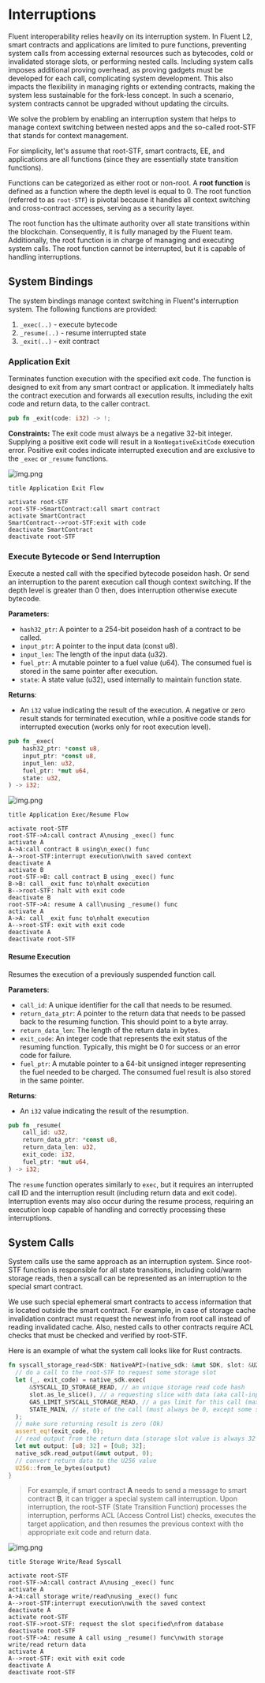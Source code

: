 # Interruptions

Fluent interoperability relies heavily on its interruption system.
In Fluent L2, smart contracts and applications are limited to pure functions,
preventing system calls from accessing external resources such as bytecodes,
cold or invalidated storage slots, or performing nested calls.
Including system calls imposes additional proving overhead, as proving gadgets must be developed for each call,
complicating system development.
This also impacts the flexibility in managing rights or extending contracts,
making the system less sustainable for the fork-less concept.
In such a scenario, system contracts cannot be upgraded without updating the circuits.

We solve the problem
by enabling an interruption system
that helps to manage context switching between nested apps and the so-called root-STF that stands for context management.

For simplicity, let's assume that root-STF, smart contracts, EE, and applications are all functions (since they are essentially state transition functions).

Functions can be categorized as either root or non-root.
A **root function** is defined as a function where the depth level is equal to 0.
The root function (referred to as `root-STF`) is pivotal because it handles all context switching and cross-contract accesses,
serving as a security layer.

The root function has the ultimate authority over all state transitions within the blockchain.
Consequently, it is fully managed by the Fluent team.
Additionally, the root function is in charge of managing and executing system calls.
The root function cannot be interrupted, but it is capable of handling interruptions.

## System Bindings

The system bindings manage context switching in Fluent's interruption system. The following functions are provided:
1. `_exec(..)` - execute bytecode
2. `_resume(..)` - resume interrupted state
3. `_exit(..)` - exit contract

### Application Exit

Terminates function execution with the specified exit code.
The function is designed to exit from any smart contract or application.
It immediately halts the contract execution and forwards all execution results,
including the exit code and return data, to the caller contract.

```rust
pub fn _exit(code: i32) -> !;
```

**Constraints:**
The exit code must always be a negative 32-bit integer.
Supplying a positive exit code will result in a `NonNegativeExitCode` execution error.
Positive exit codes indicate interrupted execution and are exclusive to the `_exec` or `_resume` functions.

![img.png](../../images/exit-flow.png)

```sequence
title Application Exit Flow

activate root-STF
root-STF->SmartContract:call smart contract
activate SmartContract
SmartContract-->root-STF:exit with code
deactivate SmartContract
deactivate root-STF
```

### Execute Bytecode or Send Interruption

Execute a nested call with the specified bytecode poseidon hash.
Or send an interruption to the parent execution call though context switching.
If the depth level is greater than 0 then, does interruption otherwise execute bytecode.

**Parameters**:

- `hash32_ptr`: A pointer to a 254-bit poseidon hash of a contract to be called.
- `input_ptr`: A pointer to the input data (const u8).
- `input_len`: The length of the input data (u32).
- `fuel_ptr`: A mutable pointer to a fuel value (u64). The consumed fuel is stored in the same pointer after execution.
- `state`: A state value (u32), used internally to maintain function state.

**Returns**:

- An `i32` value indicating the result of the execution. A negative or zero result stands for terminated execution,
  while a positive code stands for interrupted execution (works only for root execution level).

```rust
pub fn _exec(
    hash32_ptr: *const u8,
    input_ptr: *const u8,
    input_len: u32,
    fuel_ptr: *mut u64,
    state: u32,
) -> i32;
```

![img.png](../../images/exec-flow.png)

```sequence
title Application Exec/Resume Flow

activate root-STF
root-STF->A:call contract A\nusing _exec() func
activate A
A->A:call contract B using\n_exec() func
A-->root-STF:interrupt execution\nwith saved context
deactivate A
activate B
root-STF->B: call contract B using _exec() func
B->B: call _exit func to\nhalt execution
B-->root-STF: halt with exit code
deactivate B
root-STF->A: resume A call\nusing _resume() func
activate A
A->A: call _exit func to\nhalt execution
A-->root-STF: exit with exit code
deactivate A
deactivate root-STF
```

#### Resume Execution

Resumes the execution of a previously suspended function call.

**Parameters**:

- `call_id`: A unique identifier for the call that needs to be resumed.
- `return_data_ptr`: A pointer to the return data that needs to be passed back to the resuming function. This should
  point to a byte array.
- `return_data_len`: The length of the return data in bytes.
- `exit_code`: An integer code that represents the exit status of the resuming function. Typically, this might be 0 for
  success or an error code for failure.
- `fuel_ptr`: A mutable pointer to a 64-bit unsigned integer representing the fuel needed to be charged. The consumed
  fuel result is also stored in the same pointer.

**Returns**:

- An `i32` value indicating the result of the resumption.

```rust
pub fn _resume(
    call_id: u32,
    return_data_ptr: *const u8,
    return_data_len: u32,
    exit_code: i32,
    fuel_ptr: *mut u64,
) -> i32;
```

The `resume` function operates similarly to `exec`,
but it requires an interrupted call ID and the interruption result (including return data and exit code).
Interruption events may also occur during the resume process,
requiring an execution loop capable of handling and correctly processing these interruptions.

## System Calls

System calls use the same approach as an interruption system.
Since root-STF function is responsible for all state transitions,
including cold/warm storage reads,
then a syscall can be represented as an interruption to the special smart contract. 

We use such special ephemeral smart contracts to access information that is located outside the smart contract.
For example,
in case of storage cache invalidation contract must request the newest info from root call
instead of reading invalidated cache.
Also, nested calls to other contracts require ACL checks that must be checked and verified by root-STF.

Here is an example of what the system call looks like for Rust contracts.

```rust
fn syscall_storage_read<SDK: NativeAPI>(native_sdk: &mut SDK, slot: &U256) -> U256 {
  // do a call to the root-STF to request some storage slot
  let (_, exit_code) = native_sdk.exec(
      &SYSCALL_ID_STORAGE_READ, // an unique storage read code hash
      slot.as_le_slice(), // a requesting slice with data (aka call-input)
      GAS_LIMIT_SYSCALL_STORAGE_READ, // a gas limit for this call (max threshold)
      STATE_MAIN, // state of the call (must always be 0, except some special tricky cases)
  );
  // make sure returning result is zero (Ok)
  assert_eq!(exit_code, 0);
  // read output from the return data (storage slot value is always 32 bytes)
  let mut output: [u8; 32] = [0u8; 32];
  native_sdk.read_output(&mut output, 0);
  // convert return data to the U256 value
  U256::from_le_bytes(output)
}
```

> For example, if smart contract **A** needs to send a message to smart contract **B**,
> it can trigger a special system call interruption.
> Upon interruption, the root-STF (State Transition Function) processes the interruption,
> performs ACL (Access Control List) checks,
> executes the target application, and then resumes the previous context with the appropriate exit code and return data.

![img.png](../../images/storage-flow.png)

```sequence
title Storage Write/Read Syscall

activate root-STF
root-STF->A:call contract A\nusing _exec() func
activate A
A->A:call storage write/read\nusing _exec() func
A-->root-STF:interrupt execution\nwith the saved context
deactivate A
activate root-STF
root-STF->root-STF: request the slot specified\nfrom database
deactivate root-STF
root-STF->A: resume A call using _resume() func\nwith storage write/read return data
activate A
A-->root-STF: exit with exit code
deactivate A
deactivate root-STF
```